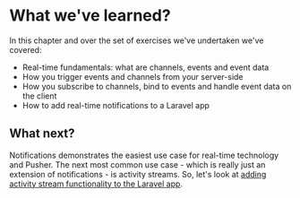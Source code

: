 # What we've learned?

In this chapter and over the set of exercises we've undertaken we've covered:

* Real-time fundamentals: what are channels, events and event data
* How you trigger events and channels from your server-side
* How you subscribe to channels, bind to events and handle event data on the client
* How to add real-time notifications to a Laravel app

## What next?

Notifications demonstrates the easiest use case for real-time technology and Pusher. The next most common use case - which is really just an extension of notifications - is activity streams. So, let's look at [adding activity stream functionality to the Laravel app](../activity-streams).
